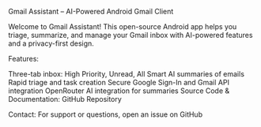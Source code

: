 Gmail Assistant – AI-Powered Android Gmail Client

Welcome to Gmail Assistant!
This open-source Android app helps you triage, summarize, and manage your Gmail inbox with AI-powered features and a privacy-first design.

Features:

Three-tab inbox: High Priority, Unread, All
Smart AI summaries of emails
Rapid triage and task creation
Secure Google Sign-In and Gmail API integration
OpenRouter AI integration for summaries
Source Code & Documentation:
GitHub Repository

Contact:
For support or questions, open an issue on GitHub
